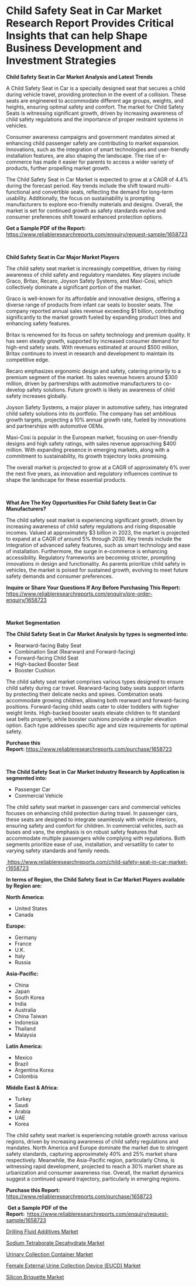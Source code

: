 <p><h1>Child Safety Seat in Car Market Research Report Provides Critical Insights that can help Shape Business Development and Investment Strategies</h1></p><p><strong>Child Safety Seat in Car Market Analysis and Latest Trends</strong></p>
<p><p>A Child Safety Seat in Car is a specially designed seat that secures a child during vehicle travel, providing protection in the event of a collision. These seats are engineered to accommodate different age groups, weights, and heights, ensuring optimal safety and comfort. The market for Child Safety Seats is witnessing significant growth, driven by increasing awareness of child safety regulations and the importance of proper restraint systems in vehicles. </p><p>Consumer awareness campaigns and government mandates aimed at enhancing child passenger safety are contributing to market expansion. Innovations, such as the integration of smart technologies and user-friendly installation features, are also shaping the landscape. The rise of e-commerce has made it easier for parents to access a wider variety of products, further propelling market growth. </p><p>The Child Safety Seat in Car Market is expected to grow at a CAGR of 4.4% during the forecast period. Key trends include the shift toward multi-functional and convertible seats, reflecting the demand for long-term usability. Additionally, the focus on sustainability is prompting manufacturers to explore eco-friendly materials and designs. Overall, the market is set for continued growth as safety standards evolve and consumer preferences shift toward enhanced protection options.</p></p>
<p><strong>Get a Sample PDF of the Report:&nbsp;</strong> <a href="https://www.reliableresearchreports.com/enquiry/request-sample/1658723?utm_campaign=16&utm_medium=2&utm_source=Github&utm_content=ia&utm_term=09122024&utm_id=child-safety-seat-in-car">https://www.reliableresearchreports.com/enquiry/request-sample/1658723</a></p>
<p>&nbsp;</p>
<p><strong>Child Safety Seat in Car Major Market Players</strong></p>
<p><p>The child safety seat market is increasingly competitive, driven by rising awareness of child safety and regulatory mandates. Key players include Graco, Britax, Recaro, Joyson Safety Systems, and Maxi-Cosi, which collectively dominate a significant portion of the market.</p><p>Graco is well-known for its affordable and innovative designs, offering a diverse range of products from infant car seats to booster seats. The company reported annual sales revenue exceeding $1 billion, contributing significantly to the market growth fueled by expanding product lines and enhancing safety features.</p><p>Britax is renowned for its focus on safety technology and premium quality. It has seen steady growth, supported by increased consumer demand for high-end safety seats. With revenues estimated at around $500 million, Britax continues to invest in research and development to maintain its competitive edge.</p><p>Recaro emphasizes ergonomic design and safety, catering primarily to a premium segment of the market. Its sales revenue hovers around $300 million, driven by partnerships with automotive manufacturers to co-develop safety solutions. Future growth is likely as awareness of child safety increases globally.</p><p>Joyson Safety Systems, a major player in automotive safety, has integrated child safety solutions into its portfolio. The company has set ambitious growth targets, projecting a 10% annual growth rate, fueled by innovations and partnerships with automotive OEMs.</p><p>Maxi-Cosi is popular in the European market, focusing on user-friendly designs and high safety ratings, with sales revenue approaching $400 million. With expanding presence in emerging markets, along with a commitment to sustainability, its growth trajectory looks promising.</p><p>The overall market is projected to grow at a CAGR of approximately 6% over the next five years, as innovation and regulatory influences continue to shape the landscape for these essential products.</p></p>
<p>&nbsp;</p>
<p><strong>What Are The Key Opportunities For Child Safety Seat in Car Manufacturers?</strong></p>
<p><p>The child safety seat market is experiencing significant growth, driven by increasing awareness of child safety regulations and rising disposable incomes. Valued at approximately $3 billion in 2023, the market is projected to expand at a CAGR of around 5% through 2030. Key trends include the integration of advanced safety features, such as smart technology and ease of installation. Furthermore, the surge in e-commerce is enhancing accessibility. Regulatory frameworks are becoming stricter, prompting innovations in design and functionality. As parents prioritize child safety in vehicles, the market is poised for sustained growth, evolving to meet future safety demands and consumer preferences.</p></p>
<p><strong>Inquire or Share Your Questions If Any Before Purchasing This Report:</strong> <a href="https://www.reliableresearchreports.com/enquiry/pre-order-enquiry/1658723?utm_campaign=16&utm_medium=2&utm_source=Github&utm_content=ia&utm_term=09122024&utm_id=child-safety-seat-in-car">https://www.reliableresearchreports.com/enquiry/pre-order-enquiry/1658723</a></p>
<p>&nbsp;</p>
<p><strong>Market Segmentation</strong></p>
<p><strong>The Child Safety Seat in Car Market Analysis by types is segmented into:</strong></p>
<p><ul><li>Rearward-facing Baby Seat</li><li>Combination Seat (Rearward and Forward-facing)</li><li>Forward-facing Child Seat</li><li>High-backed Booster Seat</li><li>Booster Cushion</li></ul></p>
<p><p>The child safety seat market comprises various types designed to ensure child safety during car travel. Rearward-facing baby seats support infants by protecting their delicate necks and spines. Combination seats accommodate growing children, allowing both rearward and forward-facing positions. Forward-facing child seats cater to older toddlers with higher weight limits. High-backed booster seats elevate children to fit standard seat belts properly, while booster cushions provide a simpler elevation option. Each type addresses specific age and size requirements for optimal safety.</p></p>
<p><strong>Purchase this Report:&nbsp;</strong><a href="https://www.reliableresearchreports.com/purchase/1658723?utm_campaign=16&utm_medium=2&utm_source=Github&utm_content=ia&utm_term=09122024&utm_id=child-safety-seat-in-car">https://www.reliableresearchreports.com/purchase/1658723</a></p>
<p>&nbsp;</p>
<p><strong>The Child Safety Seat in Car Market Industry Research by Application is segmented into:</strong></p>
<p><ul><li>Passenger Car</li><li>Commercial Vehicle</li></ul></p>
<p><p>The child safety seat market in passenger cars and commercial vehicles focuses on enhancing child protection during travel. In passenger cars, these seats are designed to integrate seamlessly with vehicle interiors, ensuring safety and comfort for children. In commercial vehicles, such as buses and vans, the emphasis is on robust safety features that accommodate multiple passengers while complying with regulations. Both segments prioritize ease of use, installation, and versatility to cater to varying safety standards and family needs.</p></p>
<p><a href="https://www.reliableresearchreports.com/child-safety-seat-in-car-market-r1658723?utm_campaign=16&utm_medium=2&utm_source=Github&utm_content=ia&utm_term=09122024&utm_id=child-safety-seat-in-car">&nbsp;https://www.reliableresearchreports.com/child-safety-seat-in-car-market-r1658723</a></p>
<p><strong>In terms of Region, the Child Safety Seat in Car Market Players available by Region are:</strong></p>
<p>
    <p> <strong> North America: </strong>
        <ul>
            <li>United States</li>
            <li>Canada</li>
        </ul>
        </p> 
    <p> <strong> Europe: </strong>
        <ul>
            <li>Germany</li>
            <li>France</li>
            <li>U.K.</li>
            <li>Italy</li>
            <li>Russia</li>
        </ul>
        </p> 
    <p> <strong> Asia-Pacific: </strong>
        <ul>
            <li>China</li>
            <li>Japan</li>
            <li>South Korea</li>
            <li>India</li>
            <li>Australia</li>
            <li>China Taiwan</li>
            <li>Indonesia</li>
            <li>Thailand</li>
            <li>Malaysia</li>
        </ul>
        </p> 
    <p> <strong> Latin America: </strong>
        <ul>
            <li>Mexico</li>
            <li>Brazil</li>
            <li>Argentina Korea</li>
            <li>Colombia</li>
        </ul>
        </p> 
    <p> <strong> Middle East & Africa: </strong>
        <ul>
            <li>Turkey</li>
            <li>Saudi</li>
            <li>Arabia</li>
            <li>UAE</li>
            <li>Korea</li>
        </ul>
    </p>
    </p>
<p><p>The child safety seat market is experiencing notable growth across various regions, driven by increasing awareness of child safety regulations and mandates. North America and Europe dominate the market due to stringent safety standards, capturing approximately 40% and 25% market share respectively. Meanwhile, the Asia-Pacific region, particularly China, is witnessing rapid development, projected to reach a 30% market share as urbanization and consumer awareness rise. Overall, the market dynamics suggest a continued upward trajectory, particularly in emerging regions.</p></p>
<p><strong>Purchase this Report: </strong><a href="https://www.reliableresearchreports.com/purchase/1658723?utm_campaign=16&utm_medium=2&utm_source=Github&utm_content=ia&utm_term=09122024&utm_id=child-safety-seat-in-car">https://www.reliableresearchreports.com/purchase/1658723</a></p>
<p>&nbsp;<strong>Get a Sample PDF of the Report:&nbsp;&nbsp;</strong><a href="https://www.reliableresearchreports.com/enquiry/request-sample/1658723?utm_campaign=16&utm_medium=2&utm_source=Github&utm_content=ia&utm_term=09122024&utm_id=child-safety-seat-in-car">https://www.reliableresearchreports.com/enquiry/request-sample/1658723</a></p>
<p><strong></strong></p>
<p><p><a href="https://www.linkedin.com/pulse/th-score-market-0ptye?utm_campaign=16&utm_medium=2&utm_source=Github&utm_content=ia&utm_term=09122024&utm_id=child-safety-seat-in-car">Drilling Fluid Additives Market</a></p><p><a href="https://www.linkedin.com/pulse/th-score-market-0ptye?utm_campaign=16&utm_medium=2&utm_source=Github&utm_content=ia&utm_term=09122024&utm_id=child-safety-seat-in-car">Sodium Tetraborate Decahydrate Market</a></p><p><a href="https://github.com/YashRP12/Market-Research-Report-List-6/blob/main/urinary-collection-container-market.md?utm_campaign=16&utm_medium=2&utm_source=Github&utm_content=ia&utm_term=09122024&utm_id=child-safety-seat-in-car">Urinary Collection Container Market</a></p><p><a href="https://github.com/JosephineMcguire65/Market-Research-Report-List-1/blob/main/female-external-urine-collection-device-eucd-market.md?utm_campaign=16&utm_medium=2&utm_source=Github&utm_content=ia&utm_term=09122024&utm_id=child-safety-seat-in-car">Female External Urine Collection Device (EUCD) Market</a></p><p><a href="https://www.linkedin.com/pulse/th-score-market-0ptye?utm_campaign=16&utm_medium=2&utm_source=Github&utm_content=ia&utm_term=09122024&utm_id=child-safety-seat-in-car">Silicon Briquette Market</a></p></p>